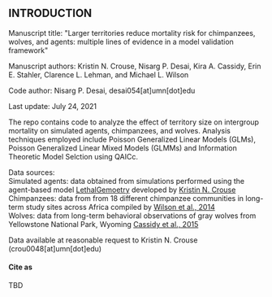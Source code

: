 ## INTRODUCTION

Manuscript title: "Larger territories reduce mortality risk for chimpanzees, wolves, and agents: multiple lines of evidence in a model validation framework"

Manuscript authors: Kristin N. Crouse, Nisarg P. Desai, Kira A. Cassidy, Erin E. Stahler, Clarence L. Lehman, and Michael L. Wilson

Code author: Nisarg P. Desai, desai054[at]umn[dot]edu

Last update: July 24, 2021

The repo contains code to analyze the effect of territory size on intergroup mortality on simulated agents, chimpanzees, and wolves. Analysis techniques employed include Poisson Generalized Linear Models (GLMs), Poisson Generalized Linear Mixed Models (GLMMs) and Information Theoretic Model Selction using QAICc. 

Data sources:\
Simulated agents: data obtained from simulations performed using the agent-based model [LethalGemoetry](https://github.com/kncrouse/LethalGeometry) developed by [Kristin N. Crouse](https://github.com/kncrouse)\
Chimpanzees: data from from 18 different chimpanzee communities in long-term study sites across Africa compiled by [Wilson et al., 2014](https://www.nature.com/articles/nature13727)\
Wolves: data from long-term behavioral observations of gray wolves from Yellowstone National Park, Wyoming [Cassidy et al., 2015](https://academic.oup.com/beheco/article/26/5/1352/242442)

Data available at reasonable request to Kristin N. Crouse (crou0048[at]umn[dot]edu)

#### Cite as
TBD
